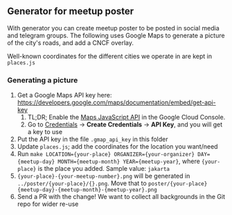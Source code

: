 ## Generator for meetup poster

With generator you can create meetup poster to be posted in social media and telegram groups.
The following uses Google Maps to generate a picture of the city's roads, and add
a CNCF overlay.

Well-known coordinates for the different cities we operate in are kept in `places.js`

### Generating a picture

1. Get a Google Maps API key here: https://developers.google.com/maps/documentation/embed/get-api-key
   1. TL;DR; Enable the [Maps JavaScript API](https://console.cloud.google.com/apis/library/maps-backend.googleapis.com) in the Google Cloud Console.
   2. Go to [Credentials](https://console.cloud.google.com/apis/credentials) -> **Create Credentials** -> **API Key**, and you will get a key to use
2. Put the API key in the file `.gmap_api_key` in this folder
3. Update `places.js`; add the coordinates for the location you want/need
4. Run `make LOCATION={your-place} ORGANIZER={your-organizer} DAY={meetup-day} MONTH={meetup-month} YEAR={meetup-year}`, where `{your-place}` is the place you added. Sample value: `jakarta`
5. `{your-place}-{your-meetup-number}.png` will be generated in `../poster/{your-place}/{}.png`. Move that to `poster/{your-place}{meetup-day}-{meetup-month}-{meetup-year}.png`
6. Send a PR with the change! We want to collect all backgrounds in the Git repo for wider re-use
